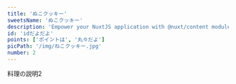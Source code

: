 ```yaml
---
title: 'ぬこクッキー'
sweetsName: 'ぬこクッキー'
description: 'Empower your NuxtJS application with @nuxt/content module: write in a content/ directory and fetch your Markdown, JSON, YAML and CSV files through a MongoDB like API, acting as a Git-based Headless CMS.'
id: 'idだよだよ'
points: ['ポイントは', '丸々だよ']
picPath: '/img/ねこクッキー.jpg'
number: 2
---
```


料理の説明2